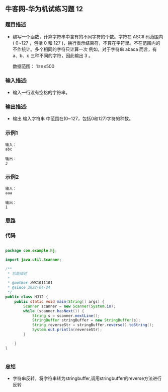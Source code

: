 ## 牛客网-华为机试练习题 12

### 题目描述

*   编写一个函数，计算字符串中含有的不同字符的个数。字符在 ASCII 码范围内( 0~127 ，包括 0 和 127 )，换行表示结束符，不算在字符里。不在范围内的不作统计。多个相同的字符只计算一次
    例如，对于字符串 abaca 而言，有 a、b、c 三种不同的字符，因此输出 3 。

    数据范围： 1≤n≤500  

### 输入描述:

+   输入一行没有空格的字符串。

### 输出描述:

*   输出 输入字符串 中范围在(0~127，包括0和127)字符的种数。

### 示例1

```
输入：
abc

输出：
3
```
### 示例2
```
输入：
aaa

输出：
1
```
### 思路
### 代码
```Java

package com.example.hj;

import java.util.Scanner;

/**
 * 功能描述
 *
 * @author zWX1011101
 * @since 2022-04-24
 */
public class HJ12 {
    public static void main(String[] args) {
        Scanner scanner = new Scanner(System.in);
        while (scanner.hasNext()) {
            String s = scanner.nextLine();
            StringBuffer stringBuffer = new StringBuffer(s);
            String reverseStr = stringBuffer.reverse().toString();
            System.out.println(reverseStr);
        }

    }
}



```
### 总结
*   字符串反转，将字符串转为stringbuffer,调用stringbuffer的reverse方法进行反转
